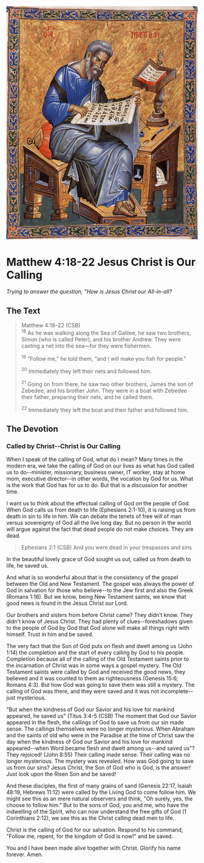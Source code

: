 <img class="intro-right" src="art-matthew.jpg">

# Matthew 4:18-22 Jesus Christ is Our Calling

*Trying to answer the question, "How is Jesus Christ our All-in-all?*

## The Text

>Matthew 4:18–22 (CSB)  
><sup>18</sup> As he was walking along the Sea of Galilee, he saw two brothers, Simon (who is called Peter), and his brother Andrew. They were casting a net into the sea—for they were fishermen. 
>
><sup>19</sup> “Follow me,” he told them, “and I will make you fish for people.” 
>
><sup>20</sup> Immediately they left their nets and followed him. 
>
><sup>21</sup> Going on from there, he saw two other brothers, James the son of Zebedee, and his brother John. They were in a boat with Zebedee their father, preparing their nets, and he called them. 
>
><sup>22</sup> Immediately they left the boat and their father and followed him.

## The Devotion

### Called by Christ--Christ is Our Calling

When I speak of the calling of God, what do I mean? Many times in the modern era, we take the calling of God on our lives as what has God called us to do--minister, missionary, business owner, IT worker, stay at home mom, executive director--in other words, the vocation by God for us. What is the work that God has for us to do. But that is a discussion for another time.

I want us to think about the effectual calling of God on the people of God. When God calls us from death to life (Ephesians 2:1-10), it is raising us from death in sin to life in him. We can debate the tenets of free will of man versus sovereignty of God all the live long day. But no person in the world will argue against the fact that dead people do not make choices. They are dead.

>Ephesians 2:1 (CSB) And you were dead in your trespasses and sins

In the beautiful lovely grace of God sought us out, called us from death to life, he saved us.

And what is so wonderful about that is the consistency of the gospel between the Old and New Testament. The gospel was always the power of God in salvation for those who believe--to the Jew first and also the Greek (Romans 1:16). But we know, being New Testament saints, we know that good news is found in the Jesus Christ our Lord.

Our brothers and sisters from before Christ came? They didn't know. They didn't know of Jesus Christ. They had plenty of clues--foreshadows given to the people of God by God that God alone will make all things right with himself. Trust in him and be saved.

The very fact that the Son of God puts on flesh and dwelt among us (John 1:14) the completion and the start of every calling by God to his people. Completion because all of the calling of the Old Testament saints prior to the incarnation of Christ was in some ways a gospel mystery. The Old Testament saints were called by God and received the good news, they believed and it was counted to them as righteousness (Genesis 15:6; Romans 4:3). But how God was going to save them was still a mystery. The calling of God was there, and they were saved and it was not incomplete--just mysterious.

"But when the kindness of God our Savior and his love for mankind appeared, he saved us" (Titus 3:4-5 (CSB) The moment that God our Savior appeared in the flesh, the callings of God to save us from our sin made sense. The callings themselves were no longer mysterious. When Abraham and the saints of old who were in the Paradise at the time of Christ saw the day when the kindness of God our Savior and his love for mankind appeared--when Word became flesh and dwelt among us--and saved us"? They rejoiced! (John 8:55) Their calling made sense. Their calling was no longer mysterious. The mystery was revealed. How was God going to save us from our sins? Jesus Christ, the Son of God who is God, is the answer! Just look upon the Risen Son and be saved!

And these disciples, the first of many grains of sand (Genesis 22:17, Isaiah 48:19, Hebrews 11:12) were called by the Living God to come follow him. We might see this as an mere natural observers and think, "Oh surely, yes, the choose to follow him." But to the sons of God, you and me, who have the indwelling of the Spirit, who can now understand the free gifts of God (1 Corinthians 2:12), we see this as the Christ calling dead men to life.

Christ is the calling of God for our salvation. Respond to his command, "Follow me, repent, for the kingdom of God is now!" and be saved.

You and I have been made alive together with Christ. Glorify his name forever. Amen.